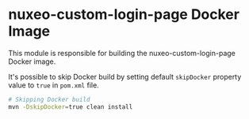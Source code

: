 # nuxeo-custom-login-page Docker Image

This module is responsible for building the nuxeo-custom-login-page Docker image.


It's possible to skip Docker build by setting default `skipDocker` property value to `true` in `pom.xml` file.

```bash
# Skipping Docker build
mvn -DskipDocker=true clean install
```
